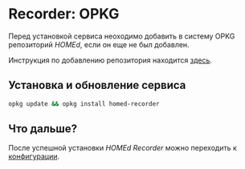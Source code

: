 # Recorder: OPKG

Перед установкой сервиса неоходимо добавить в систему OPKG репозиторий _HOMEd_, если он еще не был добавлен.

Инструкция по добавлению репозитория находится [здесь](/common/opkg/).

## Установка и обновление сервиса

```sh
opkg update && opkg install homed-recorder
```

## Что дальше?

После успешной установки _HOMEd Recorder_ можно переходить к [конфигурации](/recorder/configuration/).
